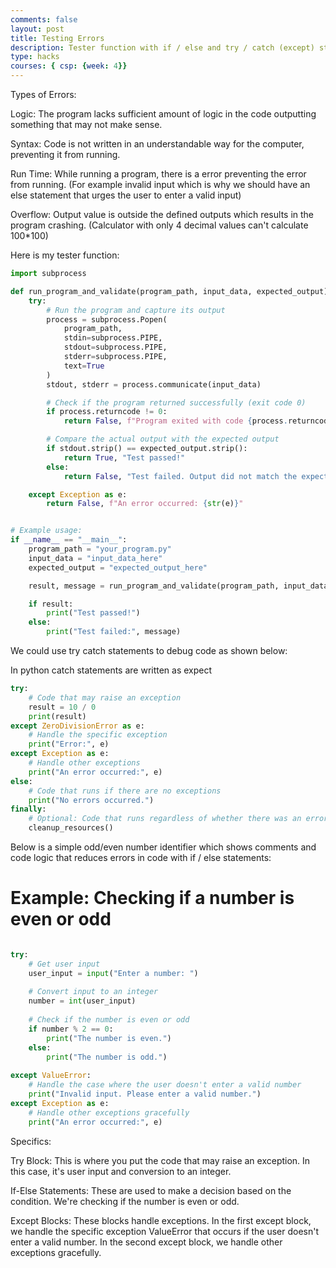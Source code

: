```yaml
---
comments: false
layout: post
title: Testing Errors
description: Tester function with if / else and try / catch (except) statements. 
type: hacks 
courses: { csp: {week: 4}}
---
```


Types of Errors:

Logic: The program lacks sufficient amount of logic in the code outputting something that may not make sense.

Syntax: Code  is not written in an understandable way for the computer, preventing it from running.

Run Time: While running a program, there is a error preventing the error from running. (For example invalid input which is why we should have an else statement that urges the user to enter a valid input)

Overflow: Output value is outside the defined outputs which results in the program crashing. (Calculator with only 4 decimal values can't calculate 100*100)

Here is my tester function:

```python
import subprocess

def run_program_and_validate(program_path, input_data, expected_output):
    try:
        # Run the program and capture its output
        process = subprocess.Popen(
            program_path,
            stdin=subprocess.PIPE,
            stdout=subprocess.PIPE,
            stderr=subprocess.PIPE,
            text=True
        )
        stdout, stderr = process.communicate(input_data)

        # Check if the program returned successfully (exit code 0)
        if process.returncode != 0:
            return False, f"Program exited with code {process.returncode}\n{stderr}"

        # Compare the actual output with the expected output
        if stdout.strip() == expected_output.strip():
            return True, "Test passed!"
        else:
            return False, "Test failed. Output did not match the expected result."

    except Exception as e:
        return False, f"An error occurred: {str(e)}"


# Example usage:
if __name__ == "__main__":
    program_path = "your_program.py"
    input_data = "input_data_here"
    expected_output = "expected_output_here"

    result, message = run_program_and_validate(program_path, input_data, expected_output)

    if result:
        print("Test passed!")
    else:
        print("Test failed:", message)

```

We could use try catch statements to debug code as shown below:

In python catch statements are written as expect

```python 
try:
    # Code that may raise an exception
    result = 10 / 0
    print(result)
except ZeroDivisionError as e:
    # Handle the specific exception
    print("Error:", e)
except Exception as e:
    # Handle other exceptions
    print("An error occurred:", e)
else:
    # Code that runs if there are no exceptions
    print("No errors occurred.")
finally:
    # Optional: Code that runs regardless of whether there was an error or not
    cleanup_resources()

```

Below is a simple odd/even number identifier which shows comments and code logic that reduces errors in code with if / else statements:

# Example: Checking if a number is even or odd

```python

try:
    # Get user input
    user_input = input("Enter a number: ")
    
    # Convert input to an integer
    number = int(user_input)
    
    # Check if the number is even or odd
    if number % 2 == 0:
        print("The number is even.")
    else:
        print("The number is odd.")
    
except ValueError:
    # Handle the case where the user doesn't enter a valid number
    print("Invalid input. Please enter a valid number.")
except Exception as e:
    # Handle other exceptions gracefully
    print("An error occurred:", e)

```

Specifics:

Try Block: This is where you put the code that may raise an exception. In this case, it's user input and conversion to an integer.

If-Else Statements: These are used to make a decision based on the condition. We're checking if the number is even or odd.

Except Blocks: These blocks handle exceptions. In the first except block, we handle the specific exception ValueError that occurs if the user doesn't enter a valid number. In the second except block, we handle other exceptions gracefully.


